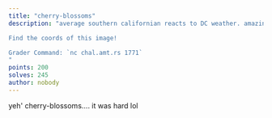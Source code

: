 ```yaml
---
title: "cherry-blossoms"
description: "average southern californian reacts to DC weather. amazing scenery though at the time.

Find the coords of this image! 

Grader Command: `nc chal.amt.rs 1771`
"
points: 200
solves: 245
author: nobody
---
```


yeh' cherry-blossoms.... it was hard lol
